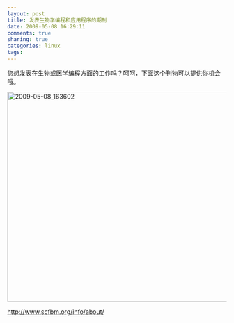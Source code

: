 ```yaml
---
layout: post
title: 发表生物学编程和应用程序的期刊
date: 2009-05-08 16:29:11
comments: true
sharing: true
categories: linux
tags: 
---
```


<p>您想发表在生物或医学编程方面的工作吗？呵呵，下面这个刊物可以提供你机会哦。</p>  <p><a href="http://blog.cnpc.ac.cn/Blogs/image.axd?picture=WindowsLiveWriter/b69c076b0b40_E934/2009-05-08_163602_2.png"><img style="border-bottom: 0px; border-left: 0px; border-top: 0px; border-right: 0px" border="0" alt="2009-05-08_163602" src="http://blog.cnpc.ac.cn/Blogs/image.axd?picture=WindowsLiveWriter/b69c076b0b40_E934/2009-05-08_163602_thumb.png" width="585" height="484" /></a> </p>  <p><a title="http://www.scfbm.org/info/about/" href="http://www.scfbm.org/info/about/">http://www.scfbm.org/info/about/</a></p>